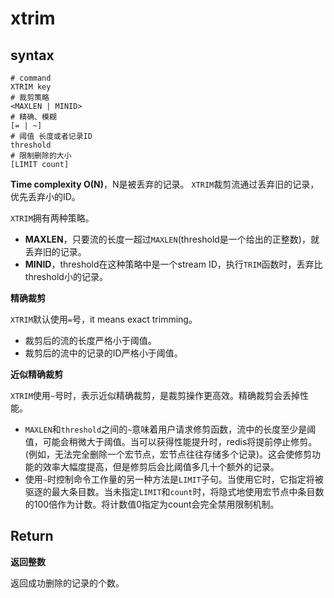 # xtrim

## syntax

```shell
# command
XTRIM key
# 裁剪策略
<MAXLEN | MINID>
# 精确、模糊
[= | ~]
# 阈值 长度或者记录ID
threshold
# 限制删除的大小
[LIMIT count]
```

**Time complexity O(N)**，N是被丢弃的记录。
`XTRIM`裁剪流通过丢弃旧的记录，优先丢弃小的ID。

`XTRIM`拥有两种策略。

+ **MAXLEN**，只要流的长度一超过`MAXLEN`(threshold是一个给出的正整数)，就丢弃旧的记录。
+ **MINID**，threshold在这种策略中是一个stream ID，执行`TRIM`函数时，丢弃比threshold小的记录。

**精确裁剪**

`XTRIM`默认使用`=`号，it means exact trimming。

+ 裁剪后的流的长度严格小于阈值。
+ 裁剪后的流中的记录的ID严格小于阈值。

**近似精确裁剪**

`XTRIM`使用`~`号时，表示近似精确裁剪，是裁剪操作更高效。精确裁剪会丢掉性能。 

+ `MAXLEN`和`threshold`之间的`~`意味着用户请求修剪函数，流中的长度至少是阈值，可能会稍微大于阈值。当可以获得性能提升时，redis将提前停止修剪。(例如，无法完全删除一个宏节点，宏节点往往存储多个记录)。这会使修剪功能的效率大幅度提高，但是修剪后会比阈值多几十个额外的记录。
+ 使用`~`时控制命令工作量的另一种方法是`LIMIT`子句。当使用它时，它指定将被驱逐的最大条目数。当未指定`LIMIT`和`count`时，将隐式地使用宏节点中条目数的100倍作为计数。将计数值0指定为count会完全禁用限制机制。

## Return

**返回整数**

返回成功删除的记录的个数。